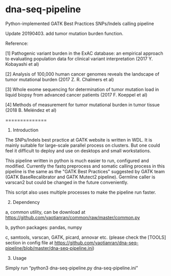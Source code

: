 # dna-seq-pipeline
Python-implemented GATK Best Practices SNPs/Indels calling pipeline

Update 20190403. add tumor mutation burden function. 

Reference: 

[1] Pathogenic variant burden in the ExAC database: an empirical approach to evaluating population data for clinical variant interpretation (2017 Y. Kobayashi et al)

[2] Analysis of 100,000 human cancer genomes reveals the landscape of tumor mutational burden (2017 Z. R. Chalmers et al)

[3] Whole exome sequencing for determination of tumor mutation load in liquid biopsy from advanced cancer patients (2017 F. Koeppel et al)

[4] Methods of measurement for tumor mutational burden in tumor tissue (2018 B. Meléndez et al)

==============

1. Introduction

The SNPs/Indels best practice at GATK website is written in WDL. It is mainly suitable for large-scale parallel process on clusters. But one could feel it difficult to deploy and use on desktops and small workstations.

This pipeline written in python is much easier to run, configured and modified. Currently the fastq preprocess and somatic calling process in this pipeline is the same as the "GATK Best Practices" suggested by GATK team (GATK BaseRecalibrator and GATK Mutect2 pipeline). Germline caller is varscan2 but could be changed in the future conveniently.

This script also uses multiple processes to make the pipeline run faster.

2. Dependency

a, common utility, can be download at https://github.com/yaotianran/common/raw/master/common.py

b, python packages: pandas, numpy

c, samtools, varscan, GATK, picard, annovar etc. (please check the [TOOLS] section in config file at https://github.com/yaotianran/dna-seq-pipeline/blob/master/dna-seq-pipeline.ini)

3. Usage

Simply run “python3 dna-seq-pipeline.py dna-seq-pipeline.ini” 
